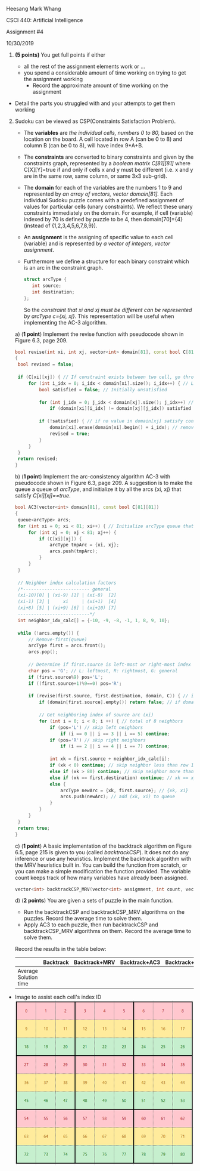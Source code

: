 Heesang Mark Whang

CSCI 440: Artificial Intelligence

Assignment #4

10/30/2019

1. **(5 points)** You get full points if either
   
   * all the rest of the assignment elements work or ...
   * you spend a considerable amount of time working on trying to get the assignment working
     * Record the approximate amount of time working on the assignment
  * Detail the parts you struggled with and your attempts to get them working

2. Sudoku can be viewed as CSP(Constraints Satisfaction Problem).
   * The **variables** are *the individual cells, numbers 0 to 80,* based on the location on the board. A cell located in row A (can be 0 to 8) and column B (can be 0 to 8), will have index 9*A+B.
   
   * The **constraints** are converted to binary constraints and given by the constraints graph, represented by a *boolean matrix C\[81]\[81]* where C\[X]\[Y]=true if and only if cells x and y must be different (i.e. x and y are in the same row, same column, or same 3x3 sub-grid).
   
   * The **domain** for each of the variables are the numbers 1 to 9 and represented by *an array of vectors, vector<int> domain\[81].* Each individual Sudoku puzzle comes with a predefined assignment of values for particular cells (unary constraints). We reflect these unary constraints immediately on the domain. For example, if cell (variable) indexed by 70 is defined by puzzle to be 4, then domain\[70]={4} (instead of {1,2,3,4,5,6,7,8,9}).
   
   * An **assignment** is the assigning of specific value to each cell (variable) and is represented by *a vector of integers, vector<int> assignment*.
   
   * Furthermore we define a structure for each binary constraint which is an arc in the constraint graph.
   
     ```C++
     struct arcType {
     	int source;
     	int destination;
     };
     ```
   
     So the *constraint that xi and xj must be different can be represented by arcType c={xi, xj}*. This representation will be useful when implementing the AC-3 algorithm.
     
   
   a) (**1 point**) Implement the revise function with pseudocode shown in Figure 6.3, page 209.
   
   ```C++
   bool revise(int xi, int xj, vector<int> domain[81], const bool C[81][81])
   {
   	bool revised = false;
   
   	if (C[xi][xj]) { // If constraint exists between two cell, go through revision check
   		for (int i_idx = 0; i_idx < domain[xi].size(); i_idx++) { // Loop through Domain of (xi)
   			bool satisfied = false; // Initially unsatisfied
   
   			for (int j_idx = 0; j_idx < domain[xj].size(); j_idx++) // Loop through Domain of (xj)
   				if (domain[xi][i_idx] != domain[xj][j_idx]) satisfied = true; // some value satisfies constraint
   			
   			if (!satisfied) { // if no value in domain[xj] satisfy constraint with value domain[xi][i_dix]
   				domain[xi].erase(domain[xi].begin() + i_idx); // remove unsatisfied value domain[xi][i_dix]
   				revised = true;
   			}
   		}
   	}
   	return revised;
   }
   
   ```
   
   b) (**1 point**) Implement the arc-consistency algorithm AC-3 with pseudocode shown in Figure 6.3, page 209. A suggestion is to make the queue a queue of *arcType*, and initialize it by all the arcs {xi, xj} that satisfy *C\[xi]\[xj]==true*.
   
   ```C++
   bool AC3(vector<int> domain[81], const bool C[81][81])
   {
   	queue<arcType> arcs;
   	for (int xi = 0; xi < 81; xi++) { // Initialize arcType queue that satisfies C[xi][xj]
   		for (int xj = 0; xj < 81; xj++) {
   			if (C[xi][xj]) {
   				arcType tmpArc = {xi, xj};
   				arcs.push(tmpArc);
   			}
   		}
   	}
   
   	// Neighbor index calculation factors
   	/*------------------------- general
   	(xi-10)[0] | (xi-9) [1] | (xi-8)  [2]
   	(xi-1) [3] |     xi     | (xi+1)  [4]
   	(xi+8) [5] | (xi+9) [6] | (xi+10) [7]
   	---------------------------*/
   	int neighbor_idx_calc[] = {-10, -9, -8, -1, 1, 8, 9, 10};
   
   	while (!arcs.empty()) {
   		// Remove-first(queue)
   		arcType first = arcs.front();
   		arcs.pop();
   
   		// Determine if first.source is left-most or right-most index
   		char pos = 'G'; // L: leftmost, R: rightmost, G: general
   		if (first.source%9) pos='L';
   		if ((first.source+1)%9==0) pos='R';
   
   		if (revise(first.source, first.destination, domain, C)) { // if revised
   			if (domain[first.source].empty()) return false; // if domain is empty, no solution
   			
   			// Get neighboring index of source arc (xi)
   			for (int i = 0; i < 8; i ++) { // total of 8 neighbors
   				if (pos='L') // skip left neighbors
   					if (i == 0 || i == 3 || i == 5) continue;
   				if (pos='R') // skip right neighbors
   					if (i == 2 || i == 4 || i == 7) continue;
   
   				int xk = first.source + neighbor_idx_calc[i];
   				if (xk < 0) continue; // skip neighbor less than row 1
   				else if (xk > 80) continue; // skip neighbor more than last row
   				else if (xk == first.destination) continue; // xk == xj
   				else {
   					arcType newArc = {xk, first.source}; // {xk, xi}
   					arcs.push(newArc); // add (xk, xi) to queue
   				}
   			}
   		}
   	}
   	return true;
   }
   ```
   
   c) (**1 point**) A basic implementation of the backtrack algorithm on Figure 6.5, page 215 is given to you (called *backtrackCSP*). It does not do any inference or use any heuristics. Implement the backtrack algorithm with the MRV heuristics built in. You can build the function from scratch, or you can make a simple modification the function provided. The variable count keeps track of how many variables have already been assigned.
   
   ```C++
   vector<int> backtrackCSP_MRV(vector<int> assignment, int count, vector<int> domain[81], const bool C[81][81]);
   ```
   
   d) (**2 points**) You are given a sets of puzzle in the main function.
   
   * Run the backtrackCSP and backtrackCSP_MRV algorithms on the puzzles. Record the average time to solve them.
   * Apply AC3 to each puzzle, then run backtrackCSP and backtrackCSP_MRV algorithms on them. Record the average time to solve them.
   
   Record the results in the table below:
   
   |                       | Backtrack | Backtrack+MRV | Backtrack+AC3 | Backtrack+AC3+MRV |
   | --------------------- | --------- | ------------- | ------------- | ----------------- |
   | Average Solution time |           |               |               |                   |
   



* Image to assist each cell's index ID
![](./SudokuTable.png)